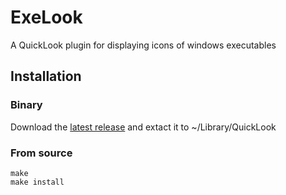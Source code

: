 # ExeLook
A QuickLook plugin for displaying icons of windows executables

## Installation
### Binary
Download the [latest release](https://github.com/Lucius-Q-User/ExeLook/releases/tag/v1.0) and extact it to ~/Library/QuickLook

### From source
    make
    make install
